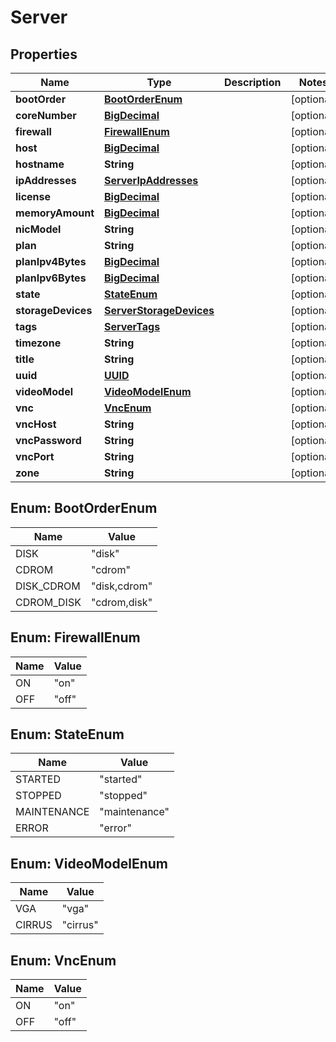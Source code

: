 
# Server

## Properties
Name | Type | Description | Notes
------------ | ------------- | ------------- | -------------
**bootOrder** | [**BootOrderEnum**](#BootOrderEnum) |  |  [optional]
**coreNumber** | [**BigDecimal**](BigDecimal.md) |  |  [optional]
**firewall** | [**FirewallEnum**](#FirewallEnum) |  |  [optional]
**host** | [**BigDecimal**](BigDecimal.md) |  |  [optional]
**hostname** | **String** |  |  [optional]
**ipAddresses** | [**ServerIpAddresses**](ServerIpAddresses.md) |  |  [optional]
**license** | [**BigDecimal**](BigDecimal.md) |  |  [optional]
**memoryAmount** | [**BigDecimal**](BigDecimal.md) |  |  [optional]
**nicModel** | **String** |  |  [optional]
**plan** | **String** |  |  [optional]
**planIpv4Bytes** | [**BigDecimal**](BigDecimal.md) |  |  [optional]
**planIpv6Bytes** | [**BigDecimal**](BigDecimal.md) |  |  [optional]
**state** | [**StateEnum**](#StateEnum) |  |  [optional]
**storageDevices** | [**ServerStorageDevices**](ServerStorageDevices.md) |  |  [optional]
**tags** | [**ServerTags**](ServerTags.md) |  |  [optional]
**timezone** | **String** |  |  [optional]
**title** | **String** |  |  [optional]
**uuid** | [**UUID**](UUID.md) |  |  [optional]
**videoModel** | [**VideoModelEnum**](#VideoModelEnum) |  |  [optional]
**vnc** | [**VncEnum**](#VncEnum) |  |  [optional]
**vncHost** | **String** |  |  [optional]
**vncPassword** | **String** |  |  [optional]
**vncPort** | **String** |  |  [optional]
**zone** | **String** |  |  [optional]


<a name="BootOrderEnum"></a>
## Enum: BootOrderEnum
Name | Value
---- | -----
DISK | &quot;disk&quot;
CDROM | &quot;cdrom&quot;
DISK_CDROM | &quot;disk,cdrom&quot;
CDROM_DISK | &quot;cdrom,disk&quot;


<a name="FirewallEnum"></a>
## Enum: FirewallEnum
Name | Value
---- | -----
ON | &quot;on&quot;
OFF | &quot;off&quot;


<a name="StateEnum"></a>
## Enum: StateEnum
Name | Value
---- | -----
STARTED | &quot;started&quot;
STOPPED | &quot;stopped&quot;
MAINTENANCE | &quot;maintenance&quot;
ERROR | &quot;error&quot;


<a name="VideoModelEnum"></a>
## Enum: VideoModelEnum
Name | Value
---- | -----
VGA | &quot;vga&quot;
CIRRUS | &quot;cirrus&quot;


<a name="VncEnum"></a>
## Enum: VncEnum
Name | Value
---- | -----
ON | &quot;on&quot;
OFF | &quot;off&quot;



